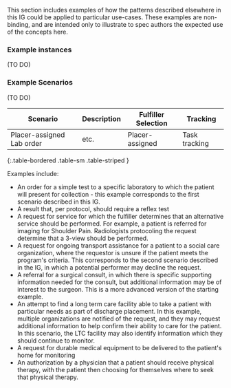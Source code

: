 This section includes examples of how the patterns described elsewhere in this IG could be applied to particular use-cases. These examples are non-binding, and are intended only to illustrate to spec authors the expected use of the concepts here. 


### Example instances
(TO DO)



### Example Scenarios
(TO DO)


| Scenario | Description | Fulfiller Selection | Tracking |
|---|---|----|---|
|Placer-assigned Lab order| etc. | Placer-assigned | Task tracking |
{:.table-bordered .table-sm .table-striped }


Examples include:
* An order for a simple test to a specific laboratory to which the patient will present for collection - this example corresponds to the first scenario described in this IG.
* A result that, per protocol, should require a reflex test
* A request for service for which the fulfiller determines that an alternative service should be performed. For example, a patient is referred for imaging for Shoulder Pain. Radiologists protocoling the request determine that a 3-view should be performed.  
* A request for ongoing transport assistance for a patient to a social care organization, where the requestor is unsure if the patient meets the program's criteria. This corresponds to the second scenario described in the IG, in which a potential performer may decline the request.
* A referral for a surgical consult, in which there is specific supporting information needed for the consult, but additional information may be of interest to the surgeon. This is a more advanced version of the starting example. 
* An attempt to find a long term care facility able to take a patient with particular needs as part of discharge placement. In this example, multiple organizations are notified of the request, and they may request additional information to help confirm their ability to care for the patient. In this scenario, the LTC facility may also identify information which they should continue to monitor.
* A request for durable medical equipment to be delivered to the patient's home for monitoring
* An authorization by a physician that a patient should receive physical therapy, with the patient then choosing for themselves where to seek that physical therapy. 

